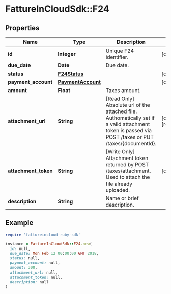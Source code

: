 # FattureInCloudSdk::F24

## Properties

| Name | Type | Description | Notes |
| ---- | ---- | ----------- | ----- |
| **id** | **Integer** | Unique F24 identifier. | [optional] |
| **due_date** | **Date** | Due date. |  |
| **status** | [**F24Status**](F24Status.md) |  | [optional] |
| **payment_account** | [**PaymentAccount**](PaymentAccount.md) |  | [optional] |
| **amount** | **Float** | Taxes amount. |  |
| **attachment_url** | **String** | [Read Only] Absolute url of the attached file. Authomatically set if a valid attachment token is passed via POST /taxes or PUT /taxes/{documentId}. | [optional][readonly] |
| **attachment_token** | **String** | [Write Only] Attachment token returned by POST /taxes/attachment. Used to attach the file already uploaded. | [optional] |
| **description** | **String** | Name or brief description. |  |

## Example

```ruby
require 'fattureincloud-ruby-sdk'

instance = FattureInCloudSdk::F24.new(
  id: null,
  due_date: Mon Feb 12 00:00:00 GMT 2018,
  status: null,
  payment_account: null,
  amount: 300,
  attachment_url: null,
  attachment_token: null,
  description: null
)
```

